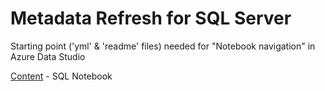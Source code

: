 # Metadata Refresh for SQL Server
Starting point ('yml' & 'readme' files) needed for "Notebook navigation" in Azure Data Studio

[Content](content/readme.md) - SQL Notebook
